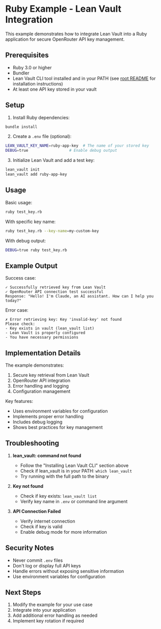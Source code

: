 # Ruby Example - Lean Vault Integration

This example demonstrates how to integrate Lean Vault into a Ruby application for secure OpenRouter API key management.

## Prerequisites

- Ruby 3.0 or higher
- Bundler
- Lean Vault CLI tool installed and in your PATH (see [root README](../../README.md) for installation instructions)
- At least one API key stored in your vault

## Setup

1. Install Ruby dependencies:
```bash
bundle install
```

2. Create a `.env` file (optional):
```bash
LEAN_VAULT_KEY_NAME=ruby-app-key  # The name of your stored key
DEBUG=true                  # Enable debug output
```

3. Initialize Lean Vault and add a test key:
```bash
lean_vault init
lean_vault add ruby-app-key
```

## Usage

Basic usage:
```bash
ruby test_key.rb
```

With specific key name:
```bash
ruby test_key.rb --key-name=my-custom-key
```

With debug output:
```bash
DEBUG=true ruby test_key.rb
```

## Example Output

Success case:
```
✓ Successfully retrieved key from Lean Vault
✓ OpenRouter API connection test successful
Response: "Hello! I'm Claude, an AI assistant. How can I help you today?"
```

Error case:
```
✗ Error retrieving key: Key 'invalid-key' not found
Please check:
- Key exists in vault (lean_vault list)
- Lean Vault is properly configured
- You have necessary permissions
```

## Implementation Details

The example demonstrates:
1. Secure key retrieval from Lean Vault
2. OpenRouter API integration
3. Error handling and logging
4. Configuration management

Key features:
- Uses environment variables for configuration
- Implements proper error handling
- Includes debug logging
- Shows best practices for key management

## Troubleshooting

1. **lean_vault: command not found**
   - Follow the "Installing Lean Vault CLI" section above
   - Check if lean_vault is in your PATH: `which lean_vault`
   - Try running with the full path to the binary

2. **Key not found**
   - Check if key exists: `lean_vault list`
   - Verify key name in `.env` or command line argument

3. **API Connection Failed**
   - Verify internet connection
   - Check if key is valid
   - Enable debug mode for more information

## Security Notes

- Never commit `.env` files
- Don't log or display full API keys
- Handle errors without exposing sensitive information
- Use environment variables for configuration

## Next Steps

1. Modify the example for your use case
2. Integrate into your application
3. Add additional error handling as needed
4. Implement key rotation if required 